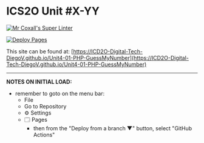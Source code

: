 # ICS2O Unit #X-YY

[![Mr Coxall's Super Linter](https://github.com/ICD2O-Digital-Tech-DiegoV/Unit4-01-PHP-GuessMyNumber/workflows/Mr%20Coxall's%20Super%20Linter/badge.svg)](https://github.com/ICD2O-Digital-Tech-DiegoV/Unit4-01-PHP-GuessMyNumber/actions)

[![Deploy Pages](https://github.com/ICD2O-Digital-Tech-DiegoV/Unit4-01-PHP-GuessMyNumber/workflows/Deploy%20Pages/badge.svg)](https://github.com/ICD2O-Digital-Tech-DiegoV/Unit4-01-PHP-GuessMyNumber/actions)

This site can be found at: [https://ICD2O-Digital-Tech-DiegoV.github.io/Unit4-01-PHP-GuessMyNumber](https://ICD2O-Digital-Tech-DiegoV.github.io/Unit4-01-PHP-GuessMyNumber)

---

**NOTES ON INITIAL LOAD:**
- remember to goto on the menu bar:
  - File
  - Go to Repository
  - ⚙ Settings
  - 🗔 Pages
    - then from the "Deploy from a branch ▼" button, select "GitHub Actions"

